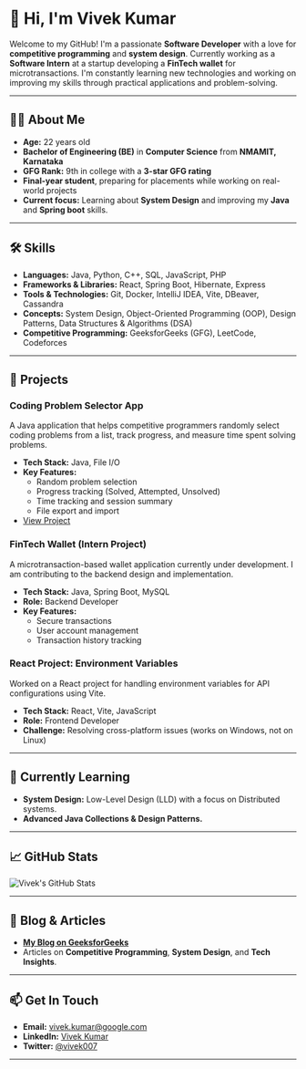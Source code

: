 # 👋 Hi, I'm Vivek Kumar

Welcome to my GitHub! I'm a passionate **Software Developer** with a love for **competitive programming** and **system design**. Currently working as a **Software Intern** at a startup developing a **FinTech wallet** for microtransactions. I'm constantly learning new technologies and working on improving my skills through practical applications and problem-solving.

---

## 🧑‍💻 About Me

- **Age:** 22 years old
- **Bachelor of Engineering (BE)** in **Computer Science** from **NMAMIT, Karnataka**
- **GFG Rank:** 9th in college with a **3-star GFG rating**
- **Final-year student**, preparing for placements while working on real-world projects
- **Current focus:** Learning about **System Design** and improving my **Java** and **Spring boot** skills.

---

## 🛠️ Skills

- **Languages:** Java, Python, C++, SQL, JavaScript, PHP
- **Frameworks & Libraries:** React, Spring Boot, Hibernate, Express
- **Tools & Technologies:** Git, Docker, IntelliJ IDEA, Vite, DBeaver, Cassandra
- **Concepts:** System Design, Object-Oriented Programming (OOP), Design Patterns, Data Structures & Algorithms (DSA)
- **Competitive Programming:** GeeksforGeeks (GFG), LeetCode, Codeforces

---

## 📂 Projects

### **Coding Problem Selector App**
A Java application that helps competitive programmers randomly select coding problems from a list, track progress, and measure time spent solving problems.

- **Tech Stack:** Java, File I/O
- **Key Features:**
  - Random problem selection
  - Progress tracking (Solved, Attempted, Unsolved)
  - Time tracking and session summary
  - File export and import
- [View Project](https://github.com/Vive007/Coding-Problems-Tracker)

### **FinTech Wallet (Intern Project)**
A microtransaction-based wallet application currently under development. I am contributing to the backend design and implementation.

- **Tech Stack:** Java, Spring Boot, MySQL
- **Role:** Backend Developer
- **Key Features:**
  - Secure transactions
  - User account management
  - Transaction history tracking

### **React Project: Environment Variables**
Worked on a React project for handling environment variables for API configurations using Vite.

- **Tech Stack:** React, Vite, JavaScript
- **Role:** Frontend Developer
- **Challenge:** Resolving cross-platform issues (works on Windows, not on Linux)

---

## 🌱 Currently Learning

- **System Design:** Low-Level Design (LLD) with a focus on Distributed systems.
- **Advanced Java Collections & Design Patterns.**

---

## 📈 GitHub Stats

![Vivek's GitHub Stats](https://github-readme-stats.vercel.app/api?username=Vive007&show_icons=true&count_private=true&hide_title=true&hide=prs&theme=radical&include_all_commits=true)


---

## 📝 Blog & Articles

- **[My Blog on GeeksforGeeks](https://www.geeksforgeeks.org/author/vive007/)**
- Articles on **Competitive Programming**, **System Design**, and **Tech Insights**.

---

## 📫 Get In Touch

- **Email:** [vivek.kumar@google.com](mailto:vivek.kumar@gmail.com)
- **LinkedIn:** [Vivek Kumar](https://www.linkedin.com/in/vivek-kumar-35a3a622)
- **Twitter:** [@vivek007](https://twitter.com/vivek007)

---

<!---
Vive007/Vive007 is a ✨ special ✨ repository because its `README.md` (this file) appears on your GitHub profile.
You can click the Preview link to take a look at your changes.
--->
